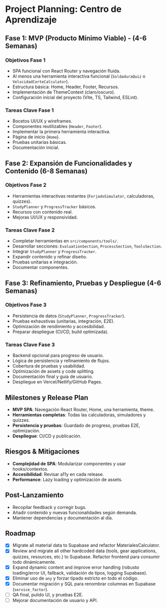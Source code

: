 # Project Planning: Centro de Aprendizaje

## Fase 1: MVP (Producto Mínimo Viable) - (4-6 Semanas)

### Objetivos Fase 1

- SPA funcional con React Router y navegación fluida.
- Al menos una herramienta interactiva funcional (`SoldaduraQuiz` o `VelocidadCorteCalculator`).
- Estructura básica: Home, Header, Footer, Recursos.
- Implementación de ThemeContext (claro/oscuro).
- Configuración inicial del proyecto (Vite, TS, Tailwind, ESLint).

### Tareas Clave Fase 1

- Bocetos UI/UX y wireframes.
- Componentes reutilizables (`Header`, `Footer`).
- Implementar la primera herramienta interactiva.
- Página de inicio (`Home`).
- Pruebas unitarias básicas.
- Documentación inicial.

## Fase 2: Expansión de Funcionalidades y Contenido (6-8 Semanas)

### Objetivos Fase 2

- Herramientas interactivas restantes (`ForjadoSimulator`, calculadoras, quizzes).
- `StudyPlanner` y `ProgressTracker` básicos.
- Recursos con contenido real.
- Mejoras UI/UX y responsividad.

### Tareas Clave Fase 2

- Completar herramientas en `src/components/tools/`.
- Desarrollar secciones: `EvaluationSection`, `ProcessSection`, `ToolsSection`.
- Integrar `StudyPlanner` y `ProgressTracker`.
- Expandir contenido y refinar diseño.
- Pruebas unitarias e integración.
- Documentar componentes.

## Fase 3: Refinamiento, Pruebas y Despliegue (4-6 Semanas)

### Objetivos Fase 3

- Persistencia de datos (`StudyPlanner`, `ProgressTracker`).
- Pruebas exhaustivas (unitarias, integración, E2E).
- Optimización de rendimiento y accesibilidad.
- Preparar despliegue (CI/CD, build optimizada).

### Tareas Clave Fase 3

- Backend opcional para progreso de usuario.
- Lógica de persistencia y refinamiento de flujos.
- Cobertura de pruebas y usabilidad.
- Optimización de assets y code splitting.
- Documentación final y guía de usuario.
- Despliegue en Vercel/Netlify/GitHub Pages.

## Milestones y Release Plan

- **MVP SPA**: Navegación React Router, Home, una herramienta, theme.
- **Herramientas completas**: Todas las calculadoras, simuladores y quizzes.
- **Persistencia y pruebas**: Guardado de progreso, pruebas E2E, optimización.
- **Despliegue**: CI/CD y publicación.

## Riesgos & Mitigaciones

- **Complejidad de SPA**: Modularizar componentes y usar hooks/contextos.
- **Accesibilidad**: Revisar a11y en cada release.
- **Performance**: Lazy loading y optimización de assets.

## Post-Lanzamiento

- Recopilar feedback y corregir bugs.
- Añadir contenido y nuevas funcionalidades según demanda.
- Mantener dependencias y documentación al día.

## Roadmap

- [x] Migrate all material data to Supabase and refactor MaterialesCalculator.
- [x] Review and migrate all other hardcoded data (tools, gear applications, quizzes, resources, etc.) to Supabase. Refactor frontend para consumir todo dinámicamente.
- [x] Expand dynamic content and improve error handling (robusto loading/error UI, fallback, validación de tipos, logging Supabase).
- [x] Eliminar uso de `any` y forzar tipado estricto en todo el código.
- [x] Documentar migración y SQL para renombrar columnas en Supabase (`service_factor`).
- [ ] QA final, pulido UI, y pruebas E2E.
- [ ] Mejorar documentación de usuario y API.
